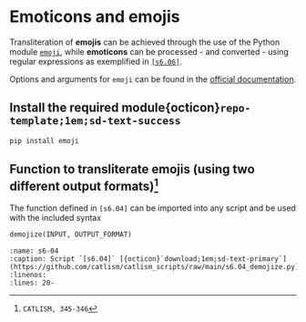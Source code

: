 # Emoticons and emojis

Transliteration of **emojis** can be achieved through the use of the Python module [`emoji`](https://github.com/carpedm20/emoji/), while **emoticons** can be processed - and converted - using regular expressions as exemplified in [`[s6.06]`](../case_studies/og/index.md#s6-06).  
  
Options and arguments for `emoji` can be found in the [official documentation](https://carpedm20.github.io/emoji/docs/).  

## Install the required module{octicon}`repo-template;1em;sd-text-success`

```bash
pip install emoji
```

## Function to transliterate emojis (using two different output formats)[^sn1]
The function defined in `[s6.04]` can be imported into any script and be used with the included syntax

```python
demojize(INPUT, OUTPUT_FORMAT)
```
```{rli} https://github.com/catlism/catlism_scripts/raw/main/s6.04_demojize.py
:name: s6-04
:caption: Script `[s6.04]` [{octicon}`download;1em;sd-text-primary`](https://github.com/catlism/catlism_scripts/raw/main/s6.04_demojize.py)
:linenos:
:lines: 20-
```

[^sn1]: `CATLISM, 345-346`